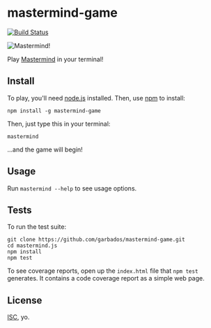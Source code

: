 # mastermind-game

[![Build Status](https://travis-ci.org/garbados/mastermind-game.svg)](https://travis-ci.org/garbados/mastermind-game)

![Mastermind!](http://upload.wikimedia.org/wikipedia/commons/2/2d/Mastermind.jpg)

Play [Mastermind](http://en.wikipedia.org/wiki/Mastermind_%28board_game%29) in your terminal!

## Install

To play, you'll need [node.js](http://nodejs.org/) installed. Then, use [npm](https://www.npmjs.com/) to install:

	npm install -g mastermind-game

Then, just type this in your terminal:

	mastermind

...and the game will begin!

## Usage

Run `mastermind --help` to see usage options.

## Tests

To run the test suite:

	git clone https://github.com/garbados/mastermind-game.git
	cd mastermind.js
	npm install
	npm test

To see coverage reports, open up the `index.html` file that `npm test` generates. It contains a code coverage report as a simple web page.

## License

[ISC](http://opensource.org/licenses/ISC), yo.
